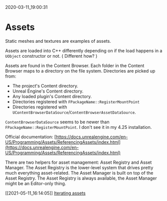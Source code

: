 2020-03-11_19:00:31

# Assets
Static meshes and textures are examples of assets.

Assets are loaded into C++ differently depending on if the load happens in a `UObject` constructor or not.
(
Different how?
)

Assets are found in the Content Browser.
Each folder in the Content Browser maps to a directory on the file system.
Directories are picked up from:
- The project's Content directory.
- Unreal Engine's Content directory.
- Any loaded plugin's Content directory.
- Directories registered with `FPackageName::RegisterMountPoint`
- Directories registered with `UContentBrowserDataSource`/`ContentBrowserAssetDataSource`.


`ContentBrowserDataSource` seems to be newer than `FPackageName::RegisterMountPoint`.
I don't see it in my 4.25 installation.

Official documentation: [https://docs.unrealengine.com/en-US/Programming/Assets/ReferencingAssets/index.html](https://docs.unrealengine.com/en-US/Programming/Assets/ReferencingAssets/index.html)

There are two helpers for asset management: Asset Registry and Asset Manager.
The Asset Registry is the lower-level system that drives pretty much everything asset-related.
The Asset Manager is built on top of the Asset Registry.
The Asset Registry is always available, the Asset Manager might be an Editor-only thing.


[[2021-05-11_16:14:05]] [Iterating assets](./Iterating%20assets.md)  